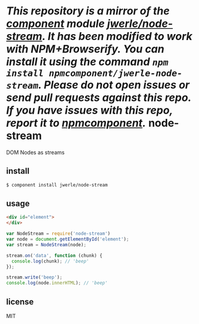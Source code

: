 *This repository is a mirror of the [component](http://component.io) module [jwerle/node-stream](http://github.com/jwerle/node-stream). It has been modified to work with NPM+Browserify. You can install it using the command `npm install npmcomponent/jwerle-node-stream`. Please do not open issues or send pull requests against this repo. If you have issues with this repo, report it to [npmcomponent](https://github.com/airportyh/npmcomponent).*
node-stream
======

DOM Nodes as streams

## install

```sh
$ component install jwerle/node-stream
```

## usage

```html
<div id="element">
</div>
```

```js
var NodeStream = require('node-stream')
var node = document.getElementById('element');
var stream = NodeStream(node);

stream.on('data', function (chunk) {
  console.log(chunk); // 'beep'
});

stream.write('beep');
console.log(node.innerHTML); // 'beep'
```

## license

MIT
